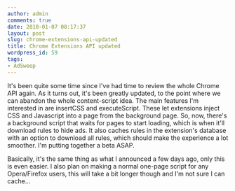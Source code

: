 ```yaml
---
author: admin
comments: true
date: 2010-01-07 08:17:37
layout: post
slug: chrome-extensions-api-updated
title: Chrome Extensions API updated
wordpress_id: 59
tags:
- AdSweep
---
```


It's been quite some time since I've had time to review the whole Chrome API again. As it turns out, it's been greatly updated, to the point where we can abandon the whole content-script idea. The main features I'm interested in are insertCSS and executeScript. These let extensions inject CSS and Javascript into a page from the background page. So, now, there's a background script that waits for pages to start loading, which is when it'll download rules to hide ads. It also caches rules in the extension's database with an option to download all rules, which should make the experience a lot smoother. I'm putting together a beta ASAP.

<!-- more -->Basically, it's the same thing as what I announced a few days ago, only this is even easier. I also plan on making a normal one-page script for any Opera/Firefox users, this will take a bit longer though and I'm not sure I can cache...
